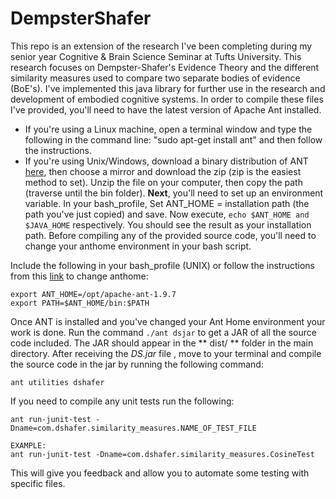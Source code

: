 # DempsterShafer

This repo is an extension of the research I've been completing during my senior year Cognitive & Brain Science Seminar at Tufts University. This research focuses on Dempster-Shafer's Evidence Theory and the different similarity measures used to compare two separate bodies of evidence (BoE's). I've implemented this java library for further use in the research and development of embodied cognitive systems. In order to compile these files I've provided, you'll need to have the latest version of Apache Ant installed. 
  - If you're using a Linux machine, open a terminal window and type the following in the command line: "sudo apt-get install ant" and then follow the instructions. 
  - If you're using Unix/Windows, download a binary distribution of ANT [here](http://ant.apache.org/bindownload.cgi), then choose a mirror and download the zip (zip is the easiest method to set). 
  Unzip the file on your computer, then copy the path (traverse until the bin folder). 
    **Next**, you'll need to set up an environment variable. In your bash_profile, Set ANT_HOME = installation path (the path you've just copied) and save. Now execute, ``` echo $ANT_HOME and $JAVA_HOME ``` respectively. You should see the result as your installation path. Before compiling any of the provided source code, you'll need to change your anthome environment in your bash script. 

Include the following in your bash_profile (UNIX) or follow the instructions from this [link](https://docs.oracle.com/cd/E19316-01/820-7054/gicjc/index.html) to change anthome: 
```
export ANT_HOME=/opt/apache-ant-1.9.7
export PATH=$ANT_HOME/bin:$PATH
```

Once ANT is installed and you've changed your Ant Home environment your work is done. Run the command ``` ./ant dsjar ``` to get a JAR of all the source code included. The JAR should appear in the ** dist/ ** folder in the main directory. After receiving the *DS.jar* file , move to your terminal and compile the source code in the jar by running the following command:

```
ant utilities dshafer
```
If you need to compile any unit tests run the following:
```
ant run-junit-test -Dname=com.dshafer.similarity_measures.NAME_OF_TEST_FILE

EXAMPLE:
ant run-junit-test -Dname=com.dshafer.similarity_measures.CosineTest
```
This will give you feedback and allow you to automate some testing with specific files.
